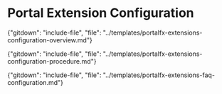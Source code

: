 # Portal Extension Configuration

<!-- document headers are in the individual documents -->

{"gitdown": "include-file", "file": "../templates/portalfx-extensions-configuration-overview.md"}

{"gitdown": "include-file", "file": "../templates/portalfx-extensions-configuration-procedure.md"}

{"gitdown": "include-file", "file": "../templates/portalfx-extensions-faq-configuration.md"}
